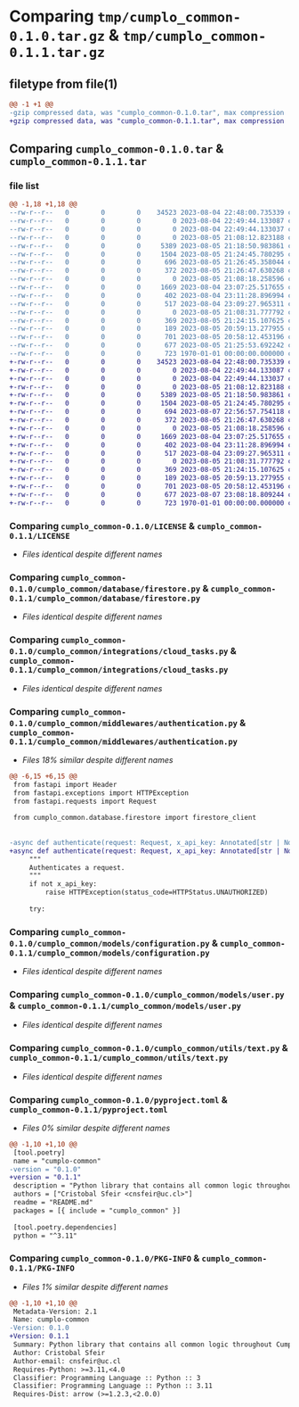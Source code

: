 # Comparing `tmp/cumplo_common-0.1.0.tar.gz` & `tmp/cumplo_common-0.1.1.tar.gz`

## filetype from file(1)

```diff
@@ -1 +1 @@
-gzip compressed data, was "cumplo_common-0.1.0.tar", max compression
+gzip compressed data, was "cumplo_common-0.1.1.tar", max compression
```

## Comparing `cumplo_common-0.1.0.tar` & `cumplo_common-0.1.1.tar`

### file list

```diff
@@ -1,18 +1,18 @@
--rw-r--r--   0        0        0    34523 2023-08-04 22:48:00.735339 cumplo_common-0.1.0/LICENSE
--rw-r--r--   0        0        0        0 2023-08-04 22:49:44.133087 cumplo_common-0.1.0/README.md
--rw-r--r--   0        0        0        0 2023-08-04 22:49:44.133037 cumplo_common-0.1.0/cumplo_common/__init__.py
--rw-r--r--   0        0        0        0 2023-08-05 21:08:12.823188 cumplo_common-0.1.0/cumplo_common/database/__init__.py
--rw-r--r--   0        0        0     5389 2023-08-05 21:18:50.983861 cumplo_common-0.1.0/cumplo_common/database/firestore.py
--rw-r--r--   0        0        0     1504 2023-08-05 21:24:45.780295 cumplo_common-0.1.0/cumplo_common/integrations/cloud_tasks.py
--rw-r--r--   0        0        0      696 2023-08-05 21:26:45.358044 cumplo_common-0.1.0/cumplo_common/middlewares/authentication.py
--rw-r--r--   0        0        0      372 2023-08-05 21:26:47.630268 cumplo_common-0.1.0/cumplo_common/middlewares/authorization.py
--rw-r--r--   0        0        0        0 2023-08-05 21:08:18.258596 cumplo_common-0.1.0/cumplo_common/models/__init__.py
--rw-r--r--   0        0        0     1669 2023-08-04 23:07:25.517655 cumplo_common-0.1.0/cumplo_common/models/configuration.py
--rw-r--r--   0        0        0      402 2023-08-04 23:11:28.896994 cumplo_common-0.1.0/cumplo_common/models/notification.py
--rw-r--r--   0        0        0      517 2023-08-04 23:09:27.965311 cumplo_common-0.1.0/cumplo_common/models/user.py
--rw-r--r--   0        0        0        0 2023-08-05 21:08:31.777792 cumplo_common-0.1.0/cumplo_common/utils/__init__.py
--rw-r--r--   0        0        0      369 2023-08-05 21:24:15.107625 cumplo_common-0.1.0/cumplo_common/utils/constants.py
--rw-r--r--   0        0        0      189 2023-08-05 20:59:13.277955 cumplo_common-0.1.0/cumplo_common/utils/currency.py
--rw-r--r--   0        0        0      701 2023-08-05 20:58:12.453196 cumplo_common-0.1.0/cumplo_common/utils/text.py
--rw-r--r--   0        0        0      677 2023-08-05 21:25:53.692242 cumplo_common-0.1.0/pyproject.toml
--rw-r--r--   0        0        0      723 1970-01-01 00:00:00.000000 cumplo_common-0.1.0/PKG-INFO
+-rw-r--r--   0        0        0    34523 2023-08-04 22:48:00.735339 cumplo_common-0.1.1/LICENSE
+-rw-r--r--   0        0        0        0 2023-08-04 22:49:44.133087 cumplo_common-0.1.1/README.md
+-rw-r--r--   0        0        0        0 2023-08-04 22:49:44.133037 cumplo_common-0.1.1/cumplo_common/__init__.py
+-rw-r--r--   0        0        0        0 2023-08-05 21:08:12.823188 cumplo_common-0.1.1/cumplo_common/database/__init__.py
+-rw-r--r--   0        0        0     5389 2023-08-05 21:18:50.983861 cumplo_common-0.1.1/cumplo_common/database/firestore.py
+-rw-r--r--   0        0        0     1504 2023-08-05 21:24:45.780295 cumplo_common-0.1.1/cumplo_common/integrations/cloud_tasks.py
+-rw-r--r--   0        0        0      694 2023-08-07 22:56:57.754118 cumplo_common-0.1.1/cumplo_common/middlewares/authentication.py
+-rw-r--r--   0        0        0      372 2023-08-05 21:26:47.630268 cumplo_common-0.1.1/cumplo_common/middlewares/authorization.py
+-rw-r--r--   0        0        0        0 2023-08-05 21:08:18.258596 cumplo_common-0.1.1/cumplo_common/models/__init__.py
+-rw-r--r--   0        0        0     1669 2023-08-04 23:07:25.517655 cumplo_common-0.1.1/cumplo_common/models/configuration.py
+-rw-r--r--   0        0        0      402 2023-08-04 23:11:28.896994 cumplo_common-0.1.1/cumplo_common/models/notification.py
+-rw-r--r--   0        0        0      517 2023-08-04 23:09:27.965311 cumplo_common-0.1.1/cumplo_common/models/user.py
+-rw-r--r--   0        0        0        0 2023-08-05 21:08:31.777792 cumplo_common-0.1.1/cumplo_common/utils/__init__.py
+-rw-r--r--   0        0        0      369 2023-08-05 21:24:15.107625 cumplo_common-0.1.1/cumplo_common/utils/constants.py
+-rw-r--r--   0        0        0      189 2023-08-05 20:59:13.277955 cumplo_common-0.1.1/cumplo_common/utils/currency.py
+-rw-r--r--   0        0        0      701 2023-08-05 20:58:12.453196 cumplo_common-0.1.1/cumplo_common/utils/text.py
+-rw-r--r--   0        0        0      677 2023-08-07 23:08:18.809244 cumplo_common-0.1.1/pyproject.toml
+-rw-r--r--   0        0        0      723 1970-01-01 00:00:00.000000 cumplo_common-0.1.1/PKG-INFO
```

### Comparing `cumplo_common-0.1.0/LICENSE` & `cumplo_common-0.1.1/LICENSE`

 * *Files identical despite different names*

### Comparing `cumplo_common-0.1.0/cumplo_common/database/firestore.py` & `cumplo_common-0.1.1/cumplo_common/database/firestore.py`

 * *Files identical despite different names*

### Comparing `cumplo_common-0.1.0/cumplo_common/integrations/cloud_tasks.py` & `cumplo_common-0.1.1/cumplo_common/integrations/cloud_tasks.py`

 * *Files identical despite different names*

### Comparing `cumplo_common-0.1.0/cumplo_common/middlewares/authentication.py` & `cumplo_common-0.1.1/cumplo_common/middlewares/authentication.py`

 * *Files 18% similar despite different names*

```diff
@@ -6,15 +6,15 @@
 from fastapi import Header
 from fastapi.exceptions import HTTPException
 from fastapi.requests import Request
 
 from cumplo_common.database.firestore import firestore_client
 
 
-async def authenticate(request: Request, x_api_key: Annotated[str | None, Header()] = None) -> None:
+async def authenticate(request: Request, x_api_key: Annotated[str | None, Header] = None) -> None:
     """
     Authenticates a request.
     """
     if not x_api_key:
         raise HTTPException(status_code=HTTPStatus.UNAUTHORIZED)
 
     try:
```

### Comparing `cumplo_common-0.1.0/cumplo_common/models/configuration.py` & `cumplo_common-0.1.1/cumplo_common/models/configuration.py`

 * *Files identical despite different names*

### Comparing `cumplo_common-0.1.0/cumplo_common/models/user.py` & `cumplo_common-0.1.1/cumplo_common/models/user.py`

 * *Files identical despite different names*

### Comparing `cumplo_common-0.1.0/cumplo_common/utils/text.py` & `cumplo_common-0.1.1/cumplo_common/utils/text.py`

 * *Files identical despite different names*

### Comparing `cumplo_common-0.1.0/pyproject.toml` & `cumplo_common-0.1.1/pyproject.toml`

 * *Files 0% similar despite different names*

```diff
@@ -1,10 +1,10 @@
 [tool.poetry]
 name = "cumplo-common"
-version = "0.1.0"
+version = "0.1.1"
 description = "Python library that contains all common logic throughout Cumplo API project"
 authors = ["Cristobal Sfeir <cnsfeir@uc.cl>"]
 readme = "README.md"
 packages = [{ include = "cumplo_common" }]
 
 [tool.poetry.dependencies]
 python = "^3.11"
```

### Comparing `cumplo_common-0.1.0/PKG-INFO` & `cumplo_common-0.1.1/PKG-INFO`

 * *Files 1% similar despite different names*

```diff
@@ -1,10 +1,10 @@
 Metadata-Version: 2.1
 Name: cumplo-common
-Version: 0.1.0
+Version: 0.1.1
 Summary: Python library that contains all common logic throughout Cumplo API project
 Author: Cristobal Sfeir
 Author-email: cnsfeir@uc.cl
 Requires-Python: >=3.11,<4.0
 Classifier: Programming Language :: Python :: 3
 Classifier: Programming Language :: Python :: 3.11
 Requires-Dist: arrow (>=1.2.3,<2.0.0)
```

